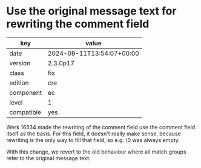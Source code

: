 [//]: # (werk v2)
# Use the original message text for rewriting the comment field

key        | value
---------- | ---
date       | 2024-09-11T13:54:07+00:00
version    | 2.3.0p17
class      | fix
edition    | cre
component  | ec
level      | 1
compatible | yes

Werk 16534 made the rewriting of the comment field use the comment field
itself as the basis. For this field, it doesn't really make sense, because
rewriting is the only way to fill that field, so e.g. \0 was always empty.

With this change, we revert to the old behaviour where all match groups
refer to the original message text.
